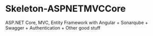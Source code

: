 # Skeleton-ASPNETMVCCore
ASP.NET Core, MVC, Entity Framework with Angular + Sonarqube + Swagger + Authentication + Other good stuff
